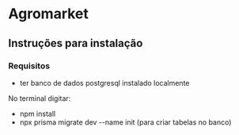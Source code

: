# Agromarket

## Instruções para instalação

### Requisitos
- ter banco de dados postgresql instalado localmente

No terminal digitar:
- npm install
- npx prisma migrate dev --name init (para criar tabelas no banco)